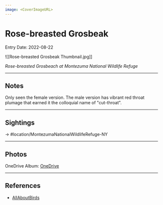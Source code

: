 ```yaml
---
image: <CoverImageURL>
---
```


# Rose-breasted Grosbeak
Entry Date: 2022-08-22

![[Rose-breasted Grosbeak Thumbnail.jpg]]

*Rose-breasted Grosbeach at Montezuma National Wildlife Refuge*

---------------------------------------------------------------
## Notes
Only seen the female version. The male version has vibrant red throat plumage that earned it the colloquial name of "cut-throat".

---------------------------------------------------------------
## Sightings

-> #location/MontezumaNationalWildlifeRefuge-NY 


---------------------------------------------------------------
## Photos
OneDrive Album: [OneDrive](https://1drv.ms/u/s!AvaIuMdCo_w-7Q4--_J1_cstFgpw?e=7pVO2G)

---------------------------------------------------------------
## References
- [AllAboutBirds](https://www.allaboutbirds.org/guide/Rose-breasted_Grosbeak/overview)